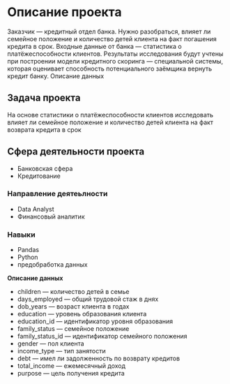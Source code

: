 <h1> Описание проекта </h1>


Заказчик — кредитный отдел банка. Нужно разобраться, влияет ли семейное положение и количество детей клиента на факт погашения кредита в срок. Входные данные от банка — статистика о платёжеспособности клиентов.
Результаты исследования будут учтены при построении модели кредитного скоринга — специальной системы, которая оценивает способность потенциального заёмщика вернуть кредит банку.
Описание данных

<h2> Задача проекта </h2>

На основе статистики о платёжеспособности клиентов исследовать влияет ли семейное положение и количество детей клиента на факт возврата кредита в срок

<h2> Сфера деятельности проекта </h2>

- Банковская сфера
- Кредитование

<h3> Направление деятеьлности </h3>

- Data Analyst
- Финансовый аналитик

<h3> Навыки </h3>

- Pandas
- Python
- предобработка данных


**Описание данных**


   - children — количество детей в семье
   - days_employed — общий трудовой стаж в днях
   - dob_years — возраст клиента в годах
   - education — уровень образования клиента
   - education_id — идентификатор уровня образования
   - family_status — семейное положение
   - family_status_id — идентификатор семейного положения
   - gender — пол клиента
   - income_type — тип занятости
   - debt — имел ли задолженность по возврату кредитов
   - total_income — ежемесячный доход
   - purpose — цель получения кредита